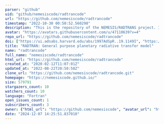 ```yaml
---
parser: "github"
uid: "github/nemesiscode/radtrancode"
url: "https://github.com/nemesiscode/radtrancode"
timestamp: "2022-10-30 00:50:52.560298"
description: "This is the repository of the NEMESIS/RADTRANS project. It is described on the associated web page listed here."
avatar: "https://avatars.githubusercontent.com/u/47110639?v=4"
repo_url: "https://github.com/nemesiscode/radtrancode"
doi: ["https://ui.adsabs.harvard.edu/abs/1997AdSpR..19.1149I", "https://ui.adsabs.harvard.edu/abs/2022ascl.soft10008I/abstract"]
title: "RADTRAN: General purpose planetary radiative transfer model"
name: "radtrancode"
full_name: "nemesiscode/radtrancode"
html_url: "https://github.com/nemesiscode/radtrancode"
created_at: "2020-02-12T11:07:01Z"
updated_at: "2022-08-22T20:50:58Z"
clone_url: "https://github.com/nemesiscode/radtrancode.git"
homepage: "https://nemesiscode.github.io/"
size: 579791
stargazers_count: 10
watchers_count: 10
language: "Fortran"
open_issues_count: 1
subscribers_count: 3
owner: {"html_url": "https://github.com/nemesiscode", "avatar_url": "https://avatars.githubusercontent.com/u/47110639?v=4", "login": "nemesiscode", "type": "User"}
date: "2024-12-07 14:25:51.837010"
---
```

